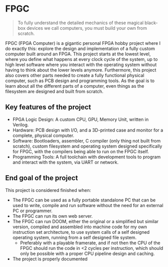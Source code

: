 # FPGC

> To fully understand the detailed mechanics of these magical black-box devices we call computers, you must build your own from scratch.

FPGC (FPGA Computer) is a gigantic personal FPGA hobby project where I do exactly this: explore the design and implementation of a fully custom computer built around an FPGA. This project starts at the lowest level, where you define what happens at every clock cycle of the system, up to high level software where you interact with the operating system without having to think about the lower levels anymore. Furthermore, this project also covers other parts needed to create a fully functional physical computer, such as PCB design and programming tools. As the goal is to learn about all the different parts of a computer, even things as the filesystem are designed and built from scratch.

## Key features of the project

- FPGA Logic Design: A custom CPU, GPU, Memory Unit, written in Verilog.
- Hardware: PCB design with I/O, and a 3D-printed case and monitor for a complete, physical computer.
- Software: Bootloaders, assembler, C compiler (only thing not built from scratch), custom filesystem and operating system designed specifically for FPGC, with the compilers being able to run on the FPGC itself.
- Programming Tools: A full toolchain with development tools to program and interact with the system, via UART or network.

## End goal of the project

This project is considered finished when:
- The FPGC can be used as a fully portable standalone PC that can be used to write, compile and run software without the need for an external PC or programmer.
- The FPGC can run its own web server.
- The FPGC can run DOOM, either the original or a simplified but similar version, compiled and assembled into machine code for my own instruction set architecture, to use system calls of a self designed operating system, running from a self designed file system. 
    - Preferably with a playable framerate, and if not then the CPU of the FPGC should run the code in <2 cycles per instruction, which should only be possible with a proper CPU pipeline design and caching.
- The project is properly documented
